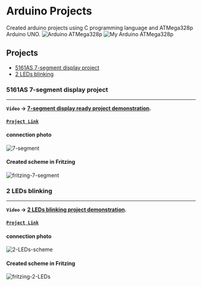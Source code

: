 # Arduino Projects

Created arduino projects using C programming language and ATMega328p Arduino UNO.
![Arduino ATMega328p](img/arduino-scheme.png)
![My Arduino ATMega328p](img/my-microcontroller.jpg)

## Projects

* [5161AS 7-segment display project](#5161AS-7-segment-display-project)
* [2 LEDs blinking](#2-leds-blinking)

### 5161AS 7-segment display project
---
**`Video` ->  [7-segment display ready project demonstration](https://youtube.com/shorts/5uuckVPyVYM).**

#### [`Project Link`](https://github.com/MidTempoCodeLabs/arduino_projects/tree/main/7_segment_screen_5161AS)

#### connection photo
![7-segment](img/7-segment.jpg)

#### Created scheme in Fritzing
![fritzing-7-segment](img/7-segment-fritzing.png)

### 2 LEDs blinking
---
**`Video` ->  [2 LEDs blinking project demonstration](https://youtube.com/shorts/E62ZbkbDvd0).**

#### [`Project Link`](https://github.com/MidTempoCodeLabs/arduino_projects/tree/main/2_LEDs_blinking)

#### connection photo
![2-LEDs-scheme](img/2_LEDs_blinking/2-LEDs-scheme.jpg)

#### Created scheme in Fritzing
![fritzing-2-LEDs](img/2_LEDs_blinking/2-LEDs-Fritzing.png)
